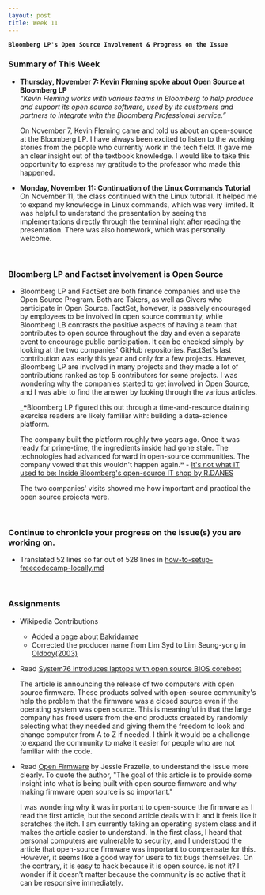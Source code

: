 ```yaml
---
layout: post
title: Week 11
---
```


**`Bloomberg LP's Open Source Involvement & Progress on the Issue`**

### Summary of This Week
- **Thursday, November 7: Kevin Fleming spoke about Open Source at Bloomberg LP**  
_“Kevin Fleming works with various teams in Bloomberg to help produce and support its open source software, used by its customers and partners to integrate with the Bloomberg Professional service.”_ 

  On November 7, Kevin Fleming came and told us about an open-source at the Bloomberg LP. I have always been excited to listen to the working stories from the people who currently work in the tech field. It gave me an clear insight out of the textbook knowledge. I would like to take this opportunity to express my gratitude to the professor who made this happened.
 
- **Monday, November 11: Continuation of the Linux Commands Tutorial**    
  On November 11, the class continued with the Linux tutorial. It helped me to expand my knowledge in Linux commands, which was very limited. It was helpful to understand the presentation by seeing the implementations directly through the terminal right after reading the presentation. There was also homework, which was personally welcome.
 
&nbsp;
&nbsp;

### Bloomberg LP and Factset involvement is Open Source 
- Bloomberg LP and FactSet are both finance companies and use the Open Source Program. Both are Takers, as well as Givers who participate in Open Source. FactSet, however, is passively encouraged by employees to be involved in open source community, while Bloomberg LB contrasts the positive aspects of having a team that contributes to open source throughout the day and even a separate event to encourage public participation. It can be checked simply by looking at the two companies' GitHub repositories. FactSet's last contribution was early this year and only for a few projects. However, Bloomberg LP are involved in many projects and they made a lot of contributions ranked as top 5 contributors for some projects. I was wondering why the companies started to get involved in Open Source, and I was able to find the answer by looking through the various articles.  

  _❝Bloomberg LP figured this out through a time-and-resource draining exercise readers are likely familiar with: building a data-science platform.

  The company built the platform roughly two years ago. Once it was ready for prime-time, the ingredients inside had gone stale. The technologies had advanced forward in open-source communities. The company vowed that this wouldn't happen again.❞ - [It's not what IT used to be: Inside Bloomberg's open-source IT shop by R.DANES](https://siliconangle.com/2018/12/14/its-not-what-it-use-to-be-inside-bloombergs-open-source-it-shop-kubecon/)
 
  The two companies' visits showed me how important and practical the open source projects were.

&nbsp;
&nbsp;

### Continue to chronicle your progress on the issue(s) you are working on.

- Translated 52 lines so far out of 528 lines in [how-to-setup-freecodecamp-locally.md](https://github.com/nancydocode/freeCodeCamp/blob/how-to-setup-freecodecamp-locally.md/docs/i18n-languages/korean/how-to-setup-freecodecamp-locally.md)

&nbsp;
&nbsp;

### Assignments  
- Wikipedia Contributions
  - Added a page about [Bakridamae](https://en.wikipedia.org/wiki/Bakridamae)
  - Corrected the producer name from Lim Syd to Lim Seung-yong in [Oldboy(2003)](https://en.wikipedia.org/wiki/Oldboy_(2003_film))  
  
- Read [System76 introduces laptops with open source BIOS coreboot](https://opensource.com/article/19/11/coreboot-system76-laptops?utm_campaign=intrel)  
  
  The article is announcing the release of two computers with open source firmware. These products solved with open-source community's help the problem that the firmware was a closed source even if the operating system was open source. This is meaningful in that the large company has freed users from the end products created by randomly selecting what they needed and giving them the freedom to look and change computer from A to Z if needed. I think it would be a challenge to expand the community to make it easier for people who are not familiar with the code.  
  
- Read [Open Firmware](https://cacm.acm.org/magazines/2019/10/239673-open-source-firmware/fulltext)
  by Jessie Frazelle, to understand the issue more clearly. To quote the author, "The goal of this article is to provide some insight into what is being built with open source firmware and why making firmware open source is so important."
  
  I was wondering why it was important to open-source the firmware as I read the first article, but the second article deals with it and it feels like it scratches the itch. I am currently taking an operating system class and it makes the article easier to understand. In the first class, I heard that personal computers are vulnerable to security, and I understood the article that open-source firmware was important to compensate for this. However, it seems like a good way for users to fix bugs themselves. On the contrary, it is easy to hack because it is open source. is not it? I wonder if it doesn't matter because the community is so active that it can be responsive immediately.
  
<!-- Next Week
- Do all of the exercises from the slide Exercises 1 in the Linux Tutorial. I have created private repositories on GitHub for each of you, named with your username and linux-activities. Within that repository, put your solutions in the directory linux_hwk1. Name the file in that directory exercise-set-1.  [nancydocode-linux-activities](https://github.com/hunter-college-ossd-fall-2019/nancydocode-linux-activities)
-->
